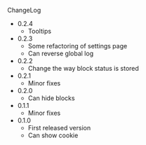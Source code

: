 ChangeLog

 - 0.2.4
    - Tooltips
 - 0.2.3
    - Some refactoring of settings page
    - Can reverse global log
 - 0.2.2
   - Change the way block status is stored
 - 0.2.1
   - Minor fixes
 - 0.2.0
   - Can hide blocks
 - 0.1.1
   - Minor fixes
 - 0.1.0
   - First released version
   - Can show cookie